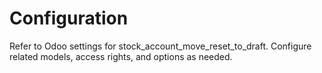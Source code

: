 # Configuration

Refer to Odoo settings for stock_account_move_reset_to_draft. Configure related models, access rights, and options as needed.
